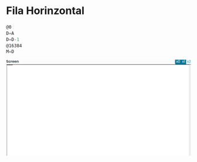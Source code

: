 # Fila Horinzontal 

``` asm
@0 
D=A 
D=D-1 
@16384 
M=D 
```

![Texto alternativo](../../../../assets/act_11.png)
